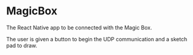 # MagicBox

The React Native app to be connected with the Magic Box.

The user is given a button to begin the UDP communication and a sketch pad to draw.
